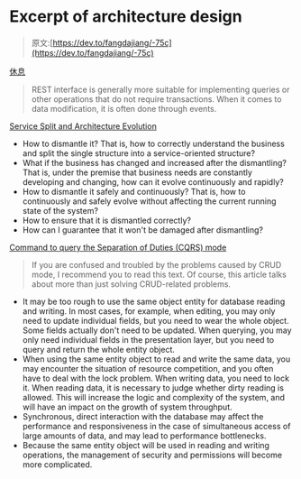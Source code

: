 # Excerpt of architecture design

> 原文:[https://dev.to/fangdajiang/-75c](https://dev.to/fangdajiang/-75c)

[休息](http://skaka.me/blog/2016/08/25/springcloud4/)

> REST interface is generally more suitable for implementing queries or other operations that do not require transactions. When it comes to data modification, it is often done through events.

[Service Split and Architecture Evolution](http://www.infoq.com/cn/articles/service-split-and-architecture-evolution)

*   How to dismantle it? That is, how to correctly understand the business and split the single structure into a service-oriented structure?
*   What if the business has changed and increased after the dismantling? That is, under the premise that business needs are constantly developing and changing, how can it evolve continuously and rapidly?
*   How to dismantle it safely and continuously? That is, how to continuously and safely evolve without affecting the current running state of the system?
*   How to ensure that it is dismantled correctly?
*   How can I guarantee that it won't be damaged after dismantling?

[Command to query the Separation of Duties (CQRS) mode](http://www.cnblogs.com/yangecnu/p/Introduction-CQRS.html)

> If you are confused and troubled by the problems caused by CRUD mode, I recommend you to read this text. Of course, this article talks about more than just solving CRUD-related problems.

*   It may be too rough to use the same object entity for database reading and writing. In most cases, for example, when editing, you may only need to update individual fields, but you need to wear the whole object. Some fields actually don't need to be updated. When querying, you may only need individual fields in the presentation layer, but you need to query and return the whole entity object.
*   When using the same entity object to read and write the same data, you may encounter the situation of resource competition, and you often have to deal with the lock problem. When writing data, you need to lock it. When reading data, it is necessary to judge whether dirty reading is allowed. This will increase the logic and complexity of the system, and will have an impact on the growth of system throughput.
*   Synchronous, direct interaction with the database may affect the performance and responsiveness in the case of simultaneous access of large amounts of data, and may lead to performance bottlenecks.
*   Because the same entity object will be used in reading and writing operations, the management of security and permissions will become more complicated.
